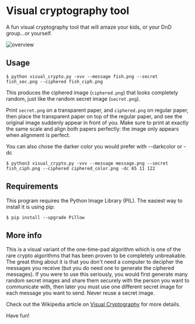 # Visual cryptography tool

A fun visual cryptography tool that will amaze your kids, or your DnD group...or yourself.

![overview](output.gif)

## Usage

    $ python visual_crypto.py -vvv --message fish.png --secret fish_sec.png --ciphered fish_ciph.png

This produces the ciphered image (`ciphered.png`) that looks completely random, just like the random secret image (`secret.png`).

Print `secret.png` on a transparent paper, and `ciphered.png` on regular paper, then place the transparent paper on top of the regular paper, and see the original image suddenly appear in front of you. Make sure to print at exactly the same scale and align both papers perfectly: the image only appears when alignment is perfect.

You can also chose the darker color you would prefer with --darkcolor or -dc

    $ python3 visual_crypto.py -vvv --message message.png --secret fish_ciph.png --ciphered ciphered_color.png -dc 65 11 122
## Requirements
This program requires the Python Image Library (PIL). The easiest way to install it is using pip:

    $ pip install --upgrade Pillow

## More info
This is a visual variant of the one-time-pad algorithm which is one of the rare crypto algorithms that has been proven to be completely unbreakable. The great thing about it is that you don't need a computer to decipher the messages you receive (but you do need one to generate the ciphered messages). If you were to use this seriously, you would first generate many random secret images and share them securely with the person you want to communicate with, then later you must use one different secret image for each message you want to send. Never reuse a secret image.

Check out the Wikipedia article on [Visual Cryptography](https://en.wikipedia.org/wiki/Visual_cryptography) for more details.

Have fun!
